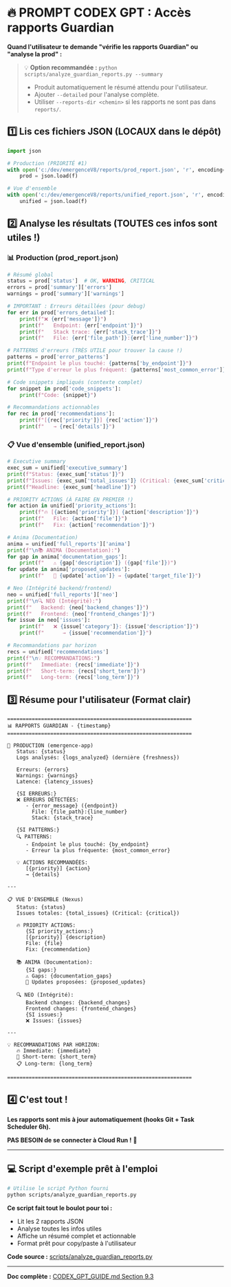 # 🔥 PROMPT CODEX GPT : Accès rapports Guardian

**Quand l'utilisateur te demande "vérifie les rapports Guardian" ou "analyse la prod" :**

> 💡 **Option recommandée :** `python scripts/analyze_guardian_reports.py --summary`
>
> - Produit automatiquement le résumé attendu pour l'utilisateur.
> - Ajouter `--detailed` pour l'analyse complète.
> - Utiliser `--reports-dir <chemin>` si les rapports ne sont pas dans `reports/`.

## 1️⃣ Lis ces fichiers JSON (LOCAUX dans le dépôt)

```python
import json

# Production (PRIORITÉ #1)
with open('c:/dev/emergenceV8/reports/prod_report.json', 'r', encoding='utf-8') as f:
    prod = json.load(f)

# Vue d'ensemble
with open('c:/dev/emergenceV8/reports/unified_report.json', 'r', encoding='utf-8') as f:
    unified = json.load(f)
```

## 2️⃣ Analyse les résultats (TOUTES ces infos sont utiles !)

### 📊 Production (prod_report.json)

```python
# Résumé global
status = prod['status']  # OK, WARNING, CRITICAL
errors = prod['summary']['errors']
warnings = prod['summary']['warnings']

# IMPORTANT : Erreurs détaillées (pour debug)
for err in prod['errors_detailed']:
    print(f"❌ {err['message']}")
    print(f"   Endpoint: {err['endpoint']}")
    print(f"   Stack trace: {err['stack_trace']}")
    print(f"   File: {err['file_path']}:{err['line_number']}")

# PATTERNS d'erreurs (TRÈS UTILE pour trouver la cause !)
patterns = prod['error_patterns']
print(f"Endpoint le plus touché: {patterns['by_endpoint']}")
print(f"Type d'erreur le plus fréquent: {patterns['most_common_error']}")

# Code snippets impliqués (contexte complet)
for snippet in prod['code_snippets']:
    print(f"Code: {snippet}")

# Recommandations actionnables
for rec in prod['recommendations']:
    print(f"[{rec['priority']}] {rec['action']}")
    print(f"   → {rec['details']}")
```

### 📋 Vue d'ensemble (unified_report.json)

```python
# Executive summary
exec_sum = unified['executive_summary']
print(f"Status: {exec_sum['status']}")
print(f"Issues: {exec_sum['total_issues']} (Critical: {exec_sum['critical']})")
print(f"Headline: {exec_sum['headline']}")

# PRIORITY ACTIONS (À FAIRE EN PREMIER !)
for action in unified['priority_actions']:
    print(f"🔥 [{action['priority']}] {action['description']}")
    print(f"   File: {action['file']}")
    print(f"   Fix: {action['recommendation']}")

# Anima (Documentation)
anima = unified['full_reports']['anima']
print(f"\n📚 ANIMA (Documentation):")
for gap in anima['documentation_gaps']:
    print(f"   ⚠️ {gap['description']} ({gap['file']})")
for update in anima['proposed_updates']:
    print(f"   📝 {update['action']} → {update['target_file']}")

# Neo (Intégrité backend/frontend)
neo = unified['full_reports']['neo']
print(f"\n🔍 NEO (Intégrité):")
print(f"   Backend: {neo['backend_changes']}")
print(f"   Frontend: {neo['frontend_changes']}")
for issue in neo['issues']:
    print(f"   ❌ {issue['category']}: {issue['description']}")
    print(f"      → {issue['recommendation']}")

# Recommandations par horizon
recs = unified['recommendations']
print(f"\n💡 RECOMMANDATIONS:")
print(f"   Immediate: {recs['immediate']}")
print(f"   Short-term: {recs['short_term']}")
print(f"   Long-term: {recs['long_term']}")
```

## 3️⃣ Résume pour l'utilisateur (Format clair)

```
============================================================
📊 RAPPORTS GUARDIAN - {timestamp}
============================================================

🔴 PRODUCTION (emergence-app)
   Status: {status}
   Logs analysés: {logs_analyzed} (dernière {freshness})

   Erreurs: {errors}
   Warnings: {warnings}
   Latence: {latency_issues}

   {SI ERREURS:}
   ❌ ERREURS DÉTECTÉES:
      - {error_message} ({endpoint})
        File: {file_path}:{line_number}
        Stack: {stack_trace}

   {SI PATTERNS:}
   🔍 PATTERNS:
      - Endpoint le plus touché: {by_endpoint}
      - Erreur la plus fréquente: {most_common_error}

   💡 ACTIONS RECOMMANDÉES:
      [{priority}] {action}
      → {details}

---

📋 VUE D'ENSEMBLE (Nexus)
   Status: {status}
   Issues totales: {total_issues} (Critical: {critical})

   🔥 PRIORITY ACTIONS:
      {SI priority_actions:}
      [{priority}] {description}
      File: {file}
      Fix: {recommendation}

   📚 ANIMA (Documentation):
      {SI gaps:}
      ⚠️ Gaps: {documentation_gaps}
      📝 Updates proposées: {proposed_updates}

   🔍 NEO (Intégrité):
      Backend changes: {backend_changes}
      Frontend changes: {frontend_changes}
      {SI issues:}
      ❌ Issues: {issues}

---

💡 RECOMMANDATIONS PAR HORIZON:
   🔥 Immediate: {immediate}
   📅 Short-term: {short_term}
   📋 Long-term: {long_term}

============================================================
```

## 4️⃣ C'est tout !

**Les rapports sont mis à jour automatiquement (hooks Git + Task Scheduler 6h).**

**PAS BESOIN de se connecter à Cloud Run !** 🚫

---

## 💻 Script d'exemple prêt à l'emploi

```bash
# Utilise le script Python fourni
python scripts/analyze_guardian_reports.py
```

**Ce script fait tout le boulot pour toi :**
- Lit les 2 rapports JSON
- Analyse toutes les infos utiles
- Affiche un résumé complet et actionnable
- Format prêt pour copy/paste à l'utilisateur

**Code source :** [scripts/analyze_guardian_reports.py](scripts/analyze_guardian_reports.py)

---

**Doc complète :** [CODEX_GPT_GUIDE.md Section 9.3](CODEX_GPT_GUIDE.md#93-accéder-aux-rapports-guardian)
